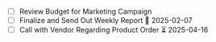 - [ ] Review Budget for Marketing Campaign
- [ ] Finalize and Send Out Weekly Report 📅 2025-02-07
- [ ] Call with Vendor Regarding Product Order ⏳ 2025-04-16
